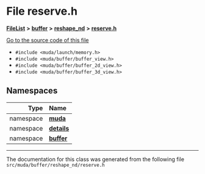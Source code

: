 

# File reserve.h



[**FileList**](files.md) **>** [**buffer**](dir_9b44f68c181db0b11e9502e462454d05.md) **>** [**reshape\_nd**](dir_a8e1d5e93e8295fded484e7c98517cd5.md) **>** [**reserve.h**](reserve_8h.md)

[Go to the source code of this file](reserve_8h_source.md)



* `#include <muda/launch/memory.h>`
* `#include <muda/buffer/buffer_view.h>`
* `#include <muda/buffer/buffer_2d_view.h>`
* `#include <muda/buffer/buffer_3d_view.h>`













## Namespaces

| Type | Name |
| ---: | :--- |
| namespace | [**muda**](namespacemuda.md) <br> |
| namespace | [**details**](namespacemuda_1_1details.md) <br> |
| namespace | [**buffer**](namespacemuda_1_1details_1_1buffer.md) <br> |





















































------------------------------
The documentation for this class was generated from the following file `src/muda/buffer/reshape_nd/reserve.h`


